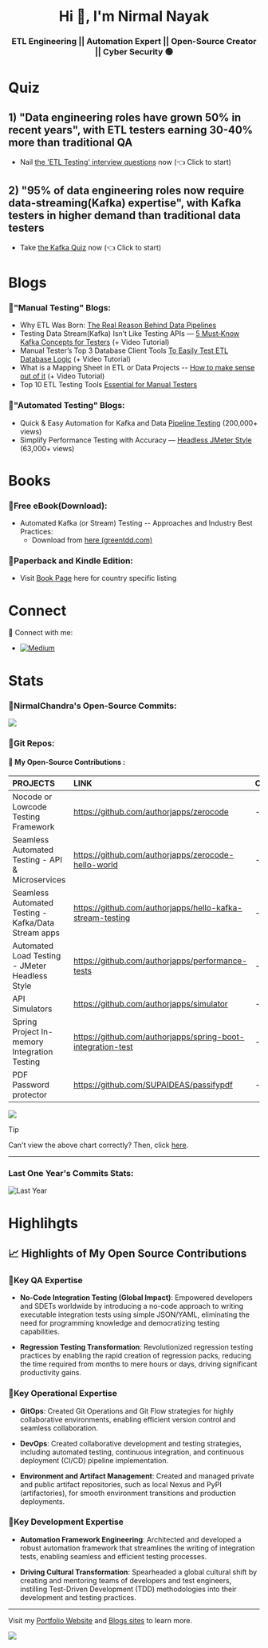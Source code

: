 <h1 align="center">Hi 👋, I'm Nirmal Nayak </h1>
<h3 align="center">ETL Engineering || Automation Expert || Open-Source Creator || Cyber Security 🟢 </h3>

# Quiz
## 1) "Data engineering roles have grown 50% in recent years", with ETL testers earning 30-40% more than traditional QA
- Nail [the 'ETL Testing' interview questions](https://form.jotform.com/252685739289073) now (👈 Click to start)

## 2) "95% of data engineering roles now require data-streaming(Kafka) expertise", with Kafka testers in higher demand than traditional data testers
- Take [the Kafka Quiz](https://form.jotform.com/252751524332351) now (👈 Click to start)


# Blogs
### 📌"Manual Testing" Blogs:
  - Why ETL Was Born: [The Real Reason Behind Data Pipelines](https://medium.com/@ncnayak/why-etl-was-born-the-real-reason-behind-data-pipelines-2-aeccf57f8298)
  - Testing Data Stream(Kafka) Isn’t Like Testing APIs — [5 Must‐Know Kafka Concepts for Testers](https://medium.com/@nirmal.nayak/testing-kafka-isnt-like-testing-apis-5-must-know-concepts-for-testers-b866bc5689ed) (+ Video Tutorial)
  - Manual Tester’s Top 3 Database Client Tools [To Easily Test ETL Database Logic](https://medium.com/@nirmal.nayak/the-manual-testers-secret-weapons-3-database-tools-that-make-etl-or-data-testing-easy-fb84a65f9719) (+ Video Tutorial)
  - What is a Mapping Sheet in ETL or Data Projects -- [How to make sense out of it](https://medium.com/@ncnayak/the-secret-spec-of-etl-projects-what-exactly-is-a-data-mapping-sheet-04cbb37977ec) (+ Video Tutorial)
  - Top 10 ETL Testing Tools [Essential for Manual Testers](https://open.substack.com/pub/ncnayak/p/10-manual-testing-tools-for-etl-testers?r=5axxgf&utm_campaign=post&utm_medium=web) 

### 📌"Automated Testing" Blogs:
  - Quick & Easy Automation for Kafka and Data [Pipeline Testing](https://dzone.com/articles/a-quick-and-practical-example-of-kafka-testing) (200,000+ views)
  - Simplify Performance Testing with Accuracy — [Headless JMeter Style](https://dzone.com/articles/how-we-do-performance-testing-easily-efficiently-a) (63,000+ views)

# Books
### 📌Free eBook(Download):
  - Automated Kafka (or Stream) Testing -- Approaches and Industry Best Practices:
    - Download from [here (greentdd.com)](https://www.greentdd.com/)

### 📌Paperback and Kindle Edition:
  - Visit [Book Page](https://github.com/nirmalchandra/nirmalchandra/wiki) here for country specific listing

# Connect
🚀 Connect with me:
- [![Medium](https://img.shields.io/badge/Medium(Connect)-%230077B5.svg?logo=linkedin&logoColor=white)](https://medium.com/@ncnayak/about)

<!-- - [![Topmate](https://img.shields.io/badge/Topmate.io(Schedule)-%23DF492D.svg?logo=linkedin&logoColor=white)](https://topmate.io/nirmal_n) -->
<!-- - [![LinkedIn](https://img.shields.io/badge/LinkedIn(Connect)-%230077B5.svg?logo=linkedin&logoColor=white)](https://linkedin.com/in/ncnayak) -->
<!-- - [![Google Calander](https://img.shields.io/badge/Book%20a%20Test%20Automation%20Support%20Call%20(Free)-8A2BE2)](https://calendar.app.google/V99mEP5YBxbQ5xig7) -->


# Stats
### 📌NirmalChandra's Open-Source Commits:

![](http://github-profile-summary-cards.vercel.app/api/cards/stats?username=authorjapps&theme=chartreuse_dark)

### 📌Git Repos:
#### 🤗 My Open-Source Contributions : 

| PROJECTS        | **LINK**  | **COMMENTS**  |
|:------------------------|:-----| ----- |
| Nocode or Lowcode Testing Framework | https://github.com/authorjapps/zerocode | - |
| Seamless Automated Testing - API & Microservices | https://github.com/authorjapps/zerocode-hello-world | - |
| Seamless Automated Testing - Kafka/Data Stream apps | https://github.com/authorjapps/hello-kafka-stream-testing | - |
| Automated Load Testing - JMeter Headless Style | https://github.com/authorjapps/performance-tests | - |
| API Simulators | https://github.com/authorjapps/simulator | - |
| Spring Project In-memory Integration Testing| https://github.com/authorjapps/spring-boot-integration-test | - |  
| PDF Password protector | https://github.com/SUPAIDEAS/passifypdf | - |  


![](https://github-readme-stats.vercel.app/api?username=authorjapps&include_all_commits=true&show_icons=true&theme=algolia&hide_title=true&PAT_1=my01xvalid309token)

> [!TIP]
> Can't view the above chart correctly? Then, click [here](https://github-readme-streak-stats.herokuapp.com/?user=authorjapps&theme=vision-friendly-dark&hide_border=false).

-------------------------


<h3 align="lest"> Last One Year's Commits Stats: </h3>

![Last Year](https://github-profile-summary-cards.vercel.app/api/cards/profile-details?username=nirmalchandra&theme=algolia)


# Highlihgts

## 📈 Highlights of My Open Source Contributions

### 📌Key QA Expertise
- **No-Code Integration Testing (Global Impact)**: Empowered developers and SDETs worldwide by introducing a no-code approach to writing executable integration tests using simple JSON/YAML, eliminating the need for programming knowledge and democratizing testing capabilities.

- **Regression Testing Transformation**: Revolutionized regression testing practices by enabling the rapid creation of regression packs, reducing the time required from months to mere hours or days, driving significant productivity gains.

### 📌Key Operational Expertise
- **GitOps**: Created Git Operations and Git Flow strategies for highly collaborative environments, enabling efficient version control and seamless collaboration.

- **DevOps**: Created collaborative development and testing strategies, including automated testing, continuous integration, and continuous deployment (CI/CD) pipeline implementation.

- **Environment and Artifact Management**: Created and managed private and public artifact repositories, such as local Nexus and PyPI (artifactories), for smooth environment transitions and production deployments.

### 📌Key Development Expertise
- **Automation Framework Engineering**: Architected and developed a robust automation framework that streamlines the writing of integration tests, enabling seamless and efficient testing processes.

- **Driving Cultural Transformation**: Spearheaded a global cultural shift by creating and mentoring teams of developers and test engineers, instilling Test-Driven Development (TDD) methodologies into their development and testing practices.

-------------------------

Visit my [Portfolio Website](https://story.ncnayak.pages.dev) and [Blogs sites](https://story.ncnayak.pages.dev/my-blogs) to learn more.

![](https://komarev.com/ghpvc/?username=nirmalchandra)

<!-- 
# 🔆 Highlights of My Commercial Product Leadership

## Developer Enablement and Productivity
- **Accelerating Time-to-Market**: Empowered developers by teaching and mentoring on declarative Infra Setup and automated testing techniques, enabling them to achieve faster time-to-market by reducing development timeframes and increasing efficiency, eliminating the need for writing boilerplate code.

## Product Licensing & Freemium Validations
- **License Validation Mechanisms**: Integrated license validation mechanisms into CI/CD pipelines for validating smooth activation and optimal end-user experience agnoistic of OS Platforms.

## Product Shipment and Delivery
- **Artifact Management**: Creating and managing private, public, and freemium artifact repositories (artifactories) for smooth product go-to-market (GTM) strategies and efficient product shipment to customers.

- **Multi-Platform Build Pipelines**: Containerized build processes for easy local laptop development and CI/CD pipelines for packaging applications for multiple target platforms (e.g. Windows, Linux, macOS).
-->

